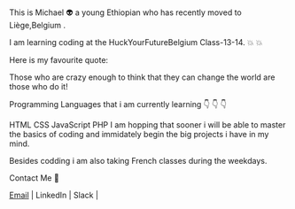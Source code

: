 This is Michael 👽 a young Ethiopian who has recently moved to Liège,Belgium .

I am learning coding at the HuckYourFutureBelgium Class-13-14. 💥 💥

Here is my favourite quote:

Those who are crazy enough to think that they can change the world are those who do it!

Programming Languages that i am currently learning
👇 👇 👇

HTML
CSS
JavaScript
PHP
I am hopping that sooner i will be able to master the basics of coding and immidately begin the big projects i have in my mind.

Besides codding i am also taking French classes during the weekdays.

Contact Me 💌

[Email](mikalsoyra@gmail.com) | LinkedIn | Slack |
